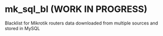 # mk_sql_bl (WORK IN PROGRESS)
Blacklist for Mikrotik routers data downloaded from multiple sources and stored in MySQL
